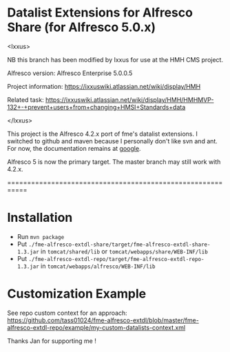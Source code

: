 Datalist Extensions for Alfresco Share (for Alfresco 5.0.x)
===========================================================

&lt;Ixxus&gt;

NB this branch has been modified by Ixxus for use at the HMH CMS project.

Alfresco version:
Alfresco Enterprise 5.0.0.5

Project information:
https://ixxuswiki.atlassian.net/wiki/display/HMH

Related task:
https://ixxuswiki.atlassian.net/wiki/display/HMH/HMHMVP-132+-+prevent+users+from+changing+HMSI+Standards+data

&lt;/Ixxus&gt;


This project is the Alfresco 4.2.x port of fme's datalist extensions.  I switched to github and maven because I personally don't like svn and ant. For now, the documentation remains at [google](http://code.google.com/p/fme-alfresco-extensions/wiki/DatalistExtension).

Alfresco 5 is now the primary target. The master branch may still work with 4.2.x.

===========================================================


Installation
============

* Run `mvn package`
* Put `./fme-alfresco-extdl-share/target/fme-alfresco-extdl-share-1.3.jar` in `tomcat/shared/lib` or `tomcat/webapps/share/WEB-INF/lib`
* Put `./fme-alfresco-extdl-repo/target/fme-alfresco-extdl-repo-1.3.jar` in `tomcat/webapps/alfresco/WEB-INF/lib`

Customization Example
=====================
See repo custom context for an approach: https://github.com/tass01024/fme-alfresco-extdl/blob/master/fme-alfresco-extdl-repo/example/my-custom-datalists-context.xml

Thanks Jan for supporting me !
